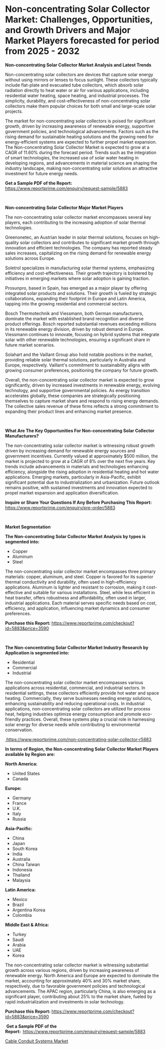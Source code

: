 <p><h1>Non-concentrating Solar Collector Market: Challenges, Opportunities, and Growth Drivers and Major Market Players forecasted for period from 2025 - 2032</h1></p><p><strong>Non-concentrating Solar Collector Market Analysis and Latest Trends</strong></p>
<p><p>Non-concentrating solar collectors are devices that capture solar energy without using mirrors or lenses to focus sunlight. These collectors typically include flat-plate and evacuated tube collectors, which absorb solar radiation directly to heat water or air for various applications, including residential water heating, space heating, and industrial processes. The simplicity, durability, and cost-effectiveness of non-concentrating solar collectors make them popular choices for both small and large-scale solar projects.</p><p>The market for non-concentrating solar collectors is poised for significant growth, driven by increasing awareness of renewable energy, supportive government policies, and technological advancements. Factors such as the rising demand for sustainable heating solutions and the growing need for energy-efficient systems are expected to further propel market expansion. The Non-concentrating Solar Collector Market is expected to grow at a CAGR of 11.60% during the forecast period. Trends such as the integration of smart technologies, the increased use of solar water heating in developing regions, and advancements in material science are shaping the industry landscape, making non-concentrating solar solutions an attractive investment for future energy needs.</p></p>
<p><strong>Get a Sample PDF of the Report:&nbsp;</strong> <a href="https://www.reportprime.com/enquiry/request-sample/5883?utm_campaign=2580&utm_medium=2&utm_source=Github&utm_content=ia&utm_term=19032025&utm_id=non-concentrating-solar-collector">https://www.reportprime.com/enquiry/request-sample/5883</a></p>
<p>&nbsp;</p>
<p><strong>Non-concentrating Solar Collector Major Market Players</strong></p>
<p><p>The non-concentrating solar collector market encompasses several key players, each contributing to the increasing adoption of solar thermal technologies. </p><p>Greenonetec, an Austrian leader in solar thermal solutions, focuses on high-quality solar collectors and contributes to significant market growth through innovation and efficient technologies. The company has reported steady sales increases, capitalizing on the rising demand for renewable energy solutions across Europe.</p><p>Soletrol specializes in manufacturing solar thermal systems, emphasizing efficiency and cost-effectiveness. Their growth trajectory is bolstered by initiatives in emerging markets where solar adoption is gaining traction.</p><p>Prosunpro, based in Spain, has emerged as a major player by offering integrated solar products and solutions. Their growth is fueled by strategic collaborations, expanding their footprint in Europe and Latin America, tapping into the growing residential and commercial sectors.</p><p>Bosch Thermotechnik and Viessmann, both German manufacturers, dominate the market with established brand recognition and diverse product offerings. Bosch reported substantial revenues exceeding millions in its renewable energy division, driven by robust demand in Europe. Viessmann continues to innovate, focusing on hybrid systems that integrate solar with other renewable technologies, ensuring a significant share in future market scenarios.</p><p>Solahart and the Vaillant Group also hold notable positions in the market, providing reliable solar thermal solutions, particularly in Australia and Europe, respectively. Vaillant's commitment to sustainability aligns with growing consumer preferences, positioning the company for future growth.</p><p>Overall, the non-concentrating solar collector market is expected to grow significantly, driven by increased investments in renewable energy, evolving technology, and supportive governmental policies. As energy transition accelerates globally, these companies are strategically positioning themselves to capture market share and respond to rising energy demands. The collective sales revenue of these firms reflects a strong commitment to expanding their product lines and enhancing market presence.</p></p>
<p>&nbsp;</p>
<p><strong>What Are The Key Opportunities For Non-concentrating Solar Collector Manufacturers?</strong></p>
<p><p>The non-concentrating solar collector market is witnessing robust growth driven by increasing demand for renewable energy sources and government incentives. Currently valued at approximately $500 million, the market is projected to grow at a CAGR of 8% over the next five years. Key trends include advancements in materials and technologies enhancing efficiency, alongside the rising adoption in residential heating and hot water applications. Emerging markets, particularly in Asia-Pacific, exhibit significant potential due to industrialization and urbanization. Future outlook remains positive, with sustained investments and innovation expected to propel market expansion and application diversification.</p></p>
<p><strong>Inquire or Share Your Questions If Any Before Purchasing This Report:</strong> <a href="https://www.reportprime.com/enquiry/pre-order/5883?utm_campaign=2580&utm_medium=2&utm_source=Github&utm_content=ia&utm_term=19032025&utm_id=non-concentrating-solar-collector">https://www.reportprime.com/enquiry/pre-order/5883</a></p>
<p>&nbsp;</p>
<p><strong>Market Segmentation</strong></p>
<p><strong>The Non-concentrating Solar Collector Market Analysis by types is segmented into:</strong></p>
<p><ul><li>Copper</li><li>Aluminum</li><li>Steel</li></ul></p>
<p><p>The non-concentrating solar collector market encompasses three primary materials: copper, aluminum, and steel. Copper is favored for its superior thermal conductivity and durability, often used in high-efficiency applications. Aluminum is lighter and resistant to corrosion, making it cost-effective and suitable for various installations. Steel, while less efficient in heat transfer, offers robustness and affordability, often used in larger, industrial applications. Each material serves specific needs based on cost, efficiency, and application, influencing market dynamics and consumer preferences.</p></p>
<p><strong>Purchase this Report:&nbsp;</strong><a href="https://www.reportprime.com/checkout?id=5883&price=3590&utm_campaign=2580&utm_medium=2&utm_source=Github&utm_content=ia&utm_term=19032025&utm_id=non-concentrating-solar-collector">https://www.reportprime.com/checkout?id=5883&price=3590</a></p>
<p>&nbsp;</p>
<p><strong>The Non-concentrating Solar Collector Market Industry Research by Application is segmented into:</strong></p>
<p><ul><li>Residential</li><li>Commercial</li><li>Industrial</li></ul></p>
<p><p>The non-concentrating solar collector market encompasses various applications across residential, commercial, and industrial sectors. In residential settings, these collectors efficiently provide hot water and space heating. Commercially, they serve businesses needing energy solutions, enhancing sustainability and reducing operational costs. In industrial applications, non-concentrating solar collectors are utilized for process heat, helping industries optimize energy consumption and promote eco-friendly practices. Overall, these systems play a crucial role in harnessing solar energy for diverse needs while contributing to environmental conservation.</p></p>
<p><a href="https://www.reportprime.com/non-concentrating-solar-collector-r5883?utm_campaign=2580&utm_medium=2&utm_source=Github&utm_content=ia&utm_term=19032025&utm_id=non-concentrating-solar-collector">&nbsp;https://www.reportprime.com/non-concentrating-solar-collector-r5883</a></p>
<p><strong>In terms of Region, the Non-concentrating Solar Collector Market Players available by Region are:</strong></p>
<p>
    <p> <strong> North America: </strong>
        <ul>
            <li>United States</li>
            <li>Canada</li>
        </ul>
        </p> 
    <p> <strong> Europe: </strong>
        <ul>
            <li>Germany</li>
            <li>France</li>
            <li>U.K.</li>
            <li>Italy</li>
            <li>Russia</li>
        </ul>
        </p> 
    <p> <strong> Asia-Pacific: </strong>
        <ul>
            <li>China</li>
            <li>Japan</li>
            <li>South Korea</li>
            <li>India</li>
            <li>Australia</li>
            <li>China Taiwan</li>
            <li>Indonesia</li>
            <li>Thailand</li>
            <li>Malaysia</li>
        </ul>
        </p> 
    <p> <strong> Latin America: </strong>
        <ul>
            <li>Mexico</li>
            <li>Brazil</li>
            <li>Argentina Korea</li>
            <li>Colombia</li>
        </ul>
        </p> 
    <p> <strong> Middle East & Africa: </strong>
        <ul>
            <li>Turkey</li>
            <li>Saudi</li>
            <li>Arabia</li>
            <li>UAE</li>
            <li>Korea</li>
        </ul>
    </p>
    </p>
<p><p>The non-concentrating solar collector market is witnessing substantial growth across various regions, driven by increasing awareness of renewable energy. North America and Europe are expected to dominate the market, accounting for approximately 40% and 30% market share, respectively, due to favorable government policies and technological advancements. The APAC region, particularly China, is also emerging as a significant player, contributing about 25% to the market share, fueled by rapid industrialization and investments in solar technology.</p></p>
<p><strong>Purchase this Report: </strong><a href="https://www.reportprime.com/checkout?id=5883&price=3590&utm_campaign=2580&utm_medium=2&utm_source=Github&utm_content=ia&utm_term=19032025&utm_id=non-concentrating-solar-collector">https://www.reportprime.com/checkout?id=5883&price=3590</a></p>
<p>&nbsp;<strong>Get a Sample PDF of the Report:&nbsp;&nbsp;</strong><a href="https://www.reportprime.com/enquiry/request-sample/5883?utm_campaign=2580&utm_medium=2&utm_source=Github&utm_content=ia&utm_term=19032025&utm_id=non-concentrating-solar-collector">https://www.reportprime.com/enquiry/request-sample/5883</a></p>
<p><strong></strong></p>
<p><p><a href="https://github.com/ilonaenterline65/Market-Research-Report-List-1/blob/main/cable-conduit-systems-market.md?utm_campaign=2580&utm_medium=2&utm_source=Github&utm_content=ia&utm_term=19032025&utm_id=non-concentrating-solar-collector">Cable Conduit Systems Market</a></p></p>